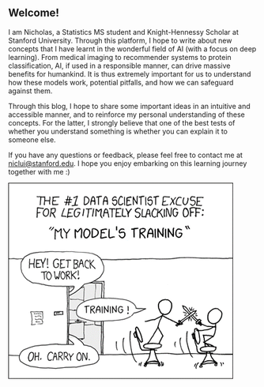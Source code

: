 ## Welcome!

I am Nicholas, a Statistics MS student and Knight-Hennessy Scholar at Stanford University. Through this platform, I hope to write about new concepts that I have learnt in the wonderful field of AI (with a focus on deep learning). From medical imaging to recommender systems to protein classification, AI, if used in a responsible manner, can drive massive benefits for humankind. It is thus extremely important for us to understand how these models work, potential pitfalls, and how we can safeguard against them.

Through this blog, I hope to share some important ideas in an intuitive and accessible manner, and to reinforce my personal understanding of these concepts. For the latter, I strongly believe that one of the best tests of whether you understand something is whether you can explain it to someone else.

If you have any questions or feedback, please feel free to contact me at niclui@stanford.edu. I hope you enjoy embarking on this learning journey together with me :)

<img src="images/xkcd.png" alt="hi" caption="test" class="inline"/>
